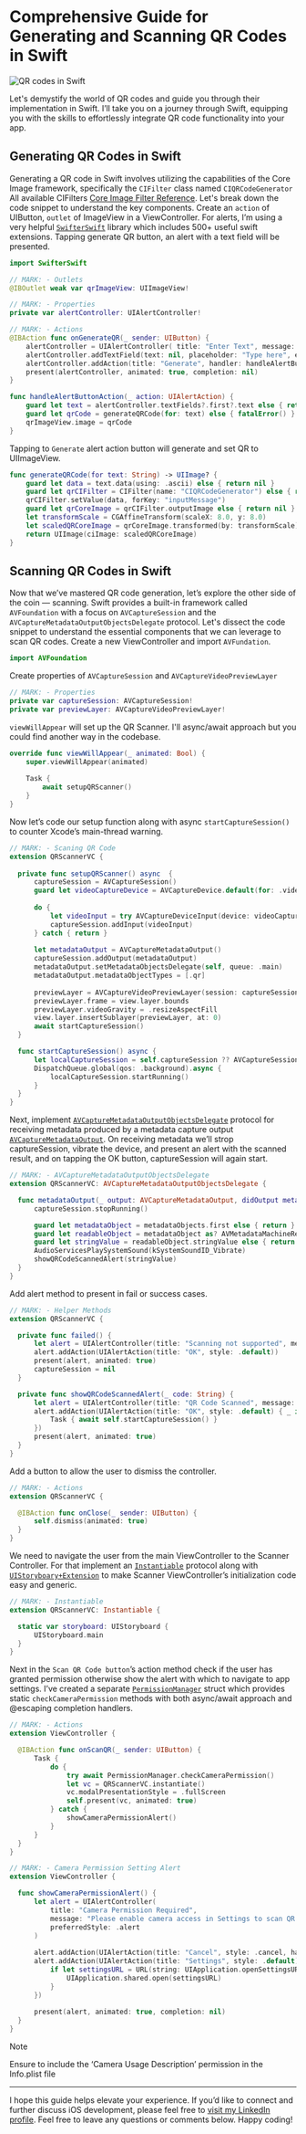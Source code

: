 # Comprehensive Guide for Generating and Scanning QR Codes in Swift

![QR codes in Swift](https://github.com/masadchattha/QRCodeHelper/assets/38839059/f8e734d9-a71d-465b-bcdc-2d35d535fa31)

Let's demystify the world of QR codes and guide you through their implementation in Swift. I’ll take you on a journey through Swift, equipping you with the skills to effortlessly integrate QR code functionality into your app.

## Generating QR Codes in Swift
Generating a QR code in Swift involves utilizing the capabilities of the Core Image framework, specifically the `CIFilter` class named `CIQRCodeGenerator` All available CIFilters [Core Image Filter Reference](https://developer.apple.com/library/archive/documentation/GraphicsImaging/Reference/CoreImageFilterReference/index.html). Let's break down the code snippet to understand the key components.
Create an `action` of UIButton, `outlet` of ImageView in a ViewController. For alerts, I’m using a very helpful [`SwifterSwift`](https://github.com/SwifterSwift/SwifterSwift) library which includes 500+ useful swift extensions. Tapping generate QR button, an alert with a text field will be presented.

```swift
import SwifterSwift

// MARK: - Outlets
@IBOutlet weak var qrImageView: UIImageView!

// MARK: - Properties
private var alertController: UIAlertController!

// MARK: - Actions
@IBAction func onGenerateQR(_ sender: UIButton) {
    alertController = UIAlertController( title: "Enter Text", message: "Please enter some text to save in QR Code", preferredStyle: .alert)
    alertController.addTextField(text: nil, placeholder: "Type here", editingChangedTarget: nil, editingChangedSelector: nil)
    alertController.addAction(title: "Generate", handler: handleAlertButtonAction)
    present(alertController, animated: true, completion: nil)
}

func handleAlertButtonAction(_ action: UIAlertAction) {
    guard let text = alertController.textFields?.first?.text else { return }
    guard let qrCode = generateQRCode(for: text) else { fatalError() }
    qrImageView.image = qrCode
}
```
Tapping to `Generate` alert action button will generate and set QR to UIImageView.

```swift
func generateQRCode(for text: String) -> UIImage? {
    guard let data = text.data(using: .ascii) else { return nil }
    guard let qrCIFilter = CIFilter(name: "CIQRCodeGenerator") else { return nil }
    qrCIFilter.setValue(data, forKey: "inputMessage")
    guard let qrCoreImage = qrCIFilter.outputImage else { return nil }
    let transformScale = CGAffineTransform(scaleX: 8.0, y: 8.0)
    let scaledQRCoreImage = qrCoreImage.transformed(by: transformScale)
    return UIImage(ciImage: scaledQRCoreImage)
}
```

## Scanning QR Codes in Swift
Now that we’ve mastered QR code generation, let’s explore the other side of the coin — scanning. Swift provides a built-in framework called `AVFoundation` with a focus on `AVCaptureSession` and the `AVCaptureMetadataOutputObjectsDelegate` protocol. Let's dissect the code snippet to understand the essential components that we can leverage to scan QR codes.
Create a new ViewController and import `AVFundation`.

```swift
import AVFoundation
```
Create properties of `AVCaptureSession` and `AVCaptureVideoPreviewLayer`
```swift
// MARK: - Properties
private var captureSession: AVCaptureSession!
private var previewLayer: AVCaptureVideoPreviewLayer!
```

`viewWillAppear` will set up the QR Scanner. I'll async/await approach but you could find another way in the codebase.
```swift
override func viewWillAppear(_ animated: Bool) {
    super.viewWillAppear(animated)
    
    Task {
        await setupQRScanner()
    }
}
```

Now let’s code our setup function along with async `startCaptureSession()` to counter Xcode’s main-thread warning.
``` swift
// MARK: - Scaning QR Code
extension QRScannerVC {
    
  private func setupQRScanner() async  {
      captureSession = AVCaptureSession()
      guard let videoCaptureDevice = AVCaptureDevice.default(for: .video) else { return }
      
      do {
          let videoInput = try AVCaptureDeviceInput(device: videoCaptureDevice)
          captureSession.addInput(videoInput)
      } catch { return }
      
      let metadataOutput = AVCaptureMetadataOutput()
      captureSession.addOutput(metadataOutput)
      metadataOutput.setMetadataObjectsDelegate(self, queue: .main)
      metadataOutput.metadataObjectTypes = [.qr]
      
      previewLayer = AVCaptureVideoPreviewLayer(session: captureSession)
      previewLayer.frame = view.layer.bounds
      previewLayer.videoGravity = .resizeAspectFill
      view.layer.insertSublayer(previewLayer, at: 0)
      await startCaptureSession()
  }

  func startCaptureSession() async {
      let localCaptureSession = self.captureSession ?? AVCaptureSession()
      DispatchQueue.global(qos: .background).async {
          localCaptureSession.startRunning()
      }
  }
}
```

Next, implement [`AVCaptureMetadataOutputObjectsDelegate`](https://developer.apple.com/documentation/avfoundation/avcapturemetadataoutputobjectsdelegate) protocol for receiving metadata produced by a metadata capture output [`AVCaptureMetadataOutput`](https://developer.apple.com/documentation/avfoundation/avcapturemetadataoutput). On receiving metadata we’ll strop captureSession, vibrate the device, and present an alert with the scanned result, and on tapping the OK button, captureSession will again start.
```swift
// MARK: - AVCaptureMetadataOutputObjectsDelegate
extension QRScannerVC: AVCaptureMetadataOutputObjectsDelegate {

  func metadataOutput(_ output: AVCaptureMetadataOutput, didOutput metadataObjects: [AVMetadataObject], from connection: AVCaptureConnection) {
      captureSession.stopRunning()

      guard let metadataObject = metadataObjects.first else { return }
      guard let readableObject = metadataObject as? AVMetadataMachineReadableCodeObject else { return }
      guard let stringValue = readableObject.stringValue else { return }
      AudioServicesPlaySystemSound(kSystemSoundID_Vibrate)
      showQRCodeScannedAlert(stringValue)
  }
}
```
Add alert method to present in fail or success cases.
```swift
// MARK: - Helper Methods
extension QRScannerVC {

  private func failed() {
      let alert = UIAlertController(title: "Scanning not supported", message: "Your device does not support scanning a code from an item. Please use a device with a camera.", preferredStyle: .alert)
      alert.addAction(UIAlertAction(title: "OK", style: .default))
      present(alert, animated: true)
      captureSession = nil
  }

  private func showQRCodeScannedAlert(_ code: String) {
      let alert = UIAlertController(title: "QR Code Scanned", message: code, preferredStyle: .alert)
      alert.addAction(UIAlertAction(title: "OK", style: .default) { _ in
          Task { await self.startCaptureSession() }
      })
      present(alert, animated: true)
  }
}
```
Add a button to allow the user to dismiss the controller.
```swift
// MARK: - Actions
extension QRScannerVC {

  @IBAction func onClose(_ sender: UIButton) {
      self.dismiss(animated: true)
  }
}
```
We need to navigate the user from the main ViewController to the Scanner Controller. For that implement an [`Instantiable`](https://github.com/masadchattha/QRCodeHelper/blob/main/QRCodeHelper/Utilities/Instantiable.swift) protocol along with [`UIStoryboary+Extension`](https://github.com/masadchattha/QRCodeHelper/blob/main/QRCodeHelper/Extensinos/UIStoryboard%2BExtension.swift) to make Scanner ViewController’s initialization code easy and generic.
```swift
// MARK: - Instantiable
extension QRScannerVC: Instantiable {

  static var storyboard: UIStoryboard {
      UIStoryboard.main
  }
}
```
Next in the `Scan QR Code button`’s action method check if the user has granted permission otherwise show the alert with which to navigate to app settings. I’ve created a separate [`PermissionManager`](https://github.com/masadchattha/QRCodeHelper/blob/main/QRCodeHelper/Utilities/PermissionManager.swift) struct which provides static `checkCameraPermission` methods with both async/await approach and @escaping completion handlers.
```swift
// MARK: - Actions
extension ViewController {

  @IBAction func onScanQR(_ sender: UIButton) {
      Task {
          do {
              try await PermissionManager.checkCameraPermission()
              let vc = QRScannerVC.instantiate()
              vc.modalPresentationStyle = .fullScreen
              self.present(vc, animated: true)
          } catch {
              showCameraPermissionAlert()
          }
      }
  }
}

// MARK: - Camera Permission Setting Alert
extension ViewController {

  func showCameraPermissionAlert() {
      let alert = UIAlertController(
          title: "Camera Permission Required",
          message: "Please enable camera access in Settings to scan QR codes.",
          preferredStyle: .alert
      )
      
      alert.addAction(UIAlertAction(title: "Cancel", style: .cancel, handler: nil))
      alert.addAction(UIAlertAction(title: "Settings", style: .default) { _ in
          if let settingsURL = URL(string: UIApplication.openSettingsURLString) {
              UIApplication.shared.open(settingsURL)
          }
      })
      
      present(alert, animated: true, completion: nil)
  }
}
```
> [!Note]
> Ensure to include the ‘Camera Usage Description’ permission in the Info.plist file

---
I hope this guide helps elevate your experience. If you’d like to connect and further discuss iOS development, please feel free to [visit my LinkedIn profile](https://www.linkedin.com/in/masadchattha/).
Feel free to leave any questions or comments below.
Happy coding!


